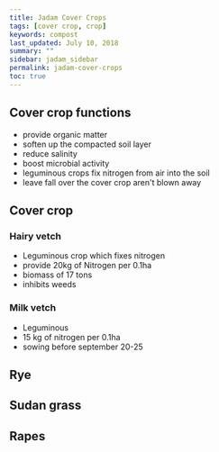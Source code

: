 ```yaml
---
title: Jadam Cover Crops
tags: [cover crop, crop]
keywords: compost
last_updated: July 10, 2018
summary: ""
sidebar: jadam_sidebar
permalink: jadam-cover-crops
toc: true
---
```


## Cover crop functions
- provide organic matter
- soften up the compacted soil layer
- reduce salinity 
- boost microbial activity 
- leguminous crops fix nitrogen from air into the soil
- leave fall over the cover crop aren't blown away


## Cover crop
### Hairy vetch
- Leguminous crop which fixes nitrogen
- provide 20kg of Nitrogen per 0.1ha
- biomass of 17 tons
- inhibits weeds

### Milk vetch
- Leguminous
- 15 kg of nitrogen per 0.1ha
- sowing before september 20-25

## Rye
## Sudan grass
## Rapes